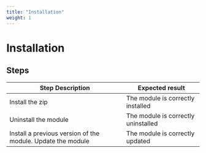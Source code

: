 ```yaml
---
title: "Installation"
weight: 1
---
```


# Installation
## Steps
| Step Description | Expected result |
| ----- | ----- |
| Install the zip | The module is correctly installed |
| Uninstall the module | The module is correctly uninstalled |
| Install a previous version of the module. Update the module | The module is correctly updated |
